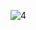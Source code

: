 ![4](https://github.com/Yahya123-hub/2D-Shooter-Game/assets/114072734/24db42a0-0b10-406f-8518-109cdfc78694)
